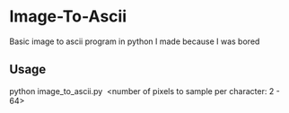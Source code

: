 # Image-To-Ascii
Basic image to ascii program in python I made because I was bored

## Usage
python image_to_ascii.py <image file> <number of pixels to sample per character: 2 - 64> 
